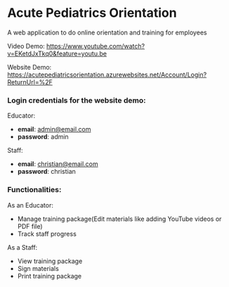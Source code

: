 # Acute Pediatrics Orientation
A web application to do online orientation and training for employees

Video Demo: https://www.youtube.com/watch?v=EKetdJxTkq0&feature=youtu.be

Website Demo: https://acutepediatricsorientation.azurewebsites.net/Account/Login?ReturnUrl=%2F

### Login credentials for the website demo:
Educator:
* **email**: admin@email.com
* **password**: admin

Staff:
* **email**: christian@email.com
* **password**: christian

### Functionalities:

As an Educator:
* Manage training package(Edit materials like adding YouTube videos or PDF file)
* Track staff progress

As a Staff:
* View training package
* Sign materials
* Print training package
